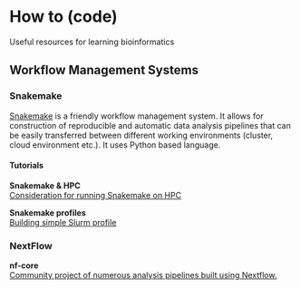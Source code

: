 # How to (code)  
Useful resources for learning bioinformatics  

## Workflow Management Systems

### Snakemake  
[Snakemake](https://snakemake.readthedocs.io/en/stable/) is a friendly workflow management system. 
It allows for construction of reproducible and automatic data analysis pipelines that can be easily
transferred between different working environments (cluster, cloud environment etc.). It uses Python 
based language.   

#### Tutorials  

**Snakemake & HPC**  
[Consideration for running Snakemake on HPC](https://www.sichong.site/2019/10/17/how-to-run-snakemake-pipeline-on-hpc/)

**Snakemake profiles**   
[Building simple Slurm profile](https://www.sichong.site/2020/02/25/snakemake-and-slurm-how-to-manage-workflow-with-resource-constraint-on-hpc/)  

### NextFlow

**nf-core**  
[Community project of numerous analysis pipelines built using Nextflow.](https://github.com/nf-core)  

